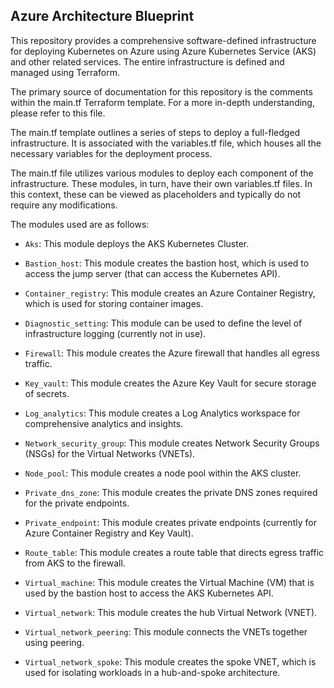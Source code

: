 ## Azure Architecture Blueprint


This repository provides a comprehensive software-defined infrastructure for deploying Kubernetes on Azure using Azure Kubernetes Service (AKS) and other related services. The entire infrastructure is defined and managed using Terraform.

The primary source of documentation for this repository is the comments within the main.tf Terraform template. For a more in-depth understanding, please refer to this file.

The main.tf template outlines a series of steps to deploy a full-fledged infrastructure. It is associated with the variables.tf file, which houses all the necessary variables for the deployment process.

The main.tf file utilizes various modules to deploy each component of the infrastructure. These modules, in turn, have their own variables.tf files. In this context, these can be viewed as placeholders and typically do not require any modifications.

The modules used are as follows:

* `Aks`: This module deploys the AKS Kubernetes Cluster.

* `Bastion_host`: This module creates the bastion host, which is used to access the jump server (that can access the Kubernetes API).

* `Container_registry`: This module creates an Azure Container Registry, which is used for storing container images.

* `Diagnostic_setting`: This module can be used to define the level of infrastructure logging (currently not in use).

* `Firewall`: This module creates the Azure firewall that handles all egress traffic.

* `Key_vault`: This module creates the Azure Key Vault for secure storage of secrets.

* `Log_analytics`: This module creates a Log Analytics workspace for comprehensive analytics and insights.

* `Network_security_group`: This module creates Network Security Groups (NSGs) for the Virtual Networks (VNETs).

* `Node_pool`: This module creates a node pool within the AKS cluster.

* `Private_dns_zone`: This module creates the private DNS zones required for the private endpoints.

* `Private_endpoint`: This module creates private endpoints (currently for Azure Container Registry and Key Vault).

* `Route_table`: This module creates a route table that directs egress traffic from AKS to the firewall.

* `Virtual_machine`: This module creates the Virtual Machine (VM) that is used by the bastion host to access the AKS Kubernetes API.

* `Virtual_network`: This module creates the hub Virtual Network (VNET).

* `Virtual_network_peering`: This module connects the VNETs together using peering.

* `Virtual_network_spoke`: This module creates the spoke VNET, which is used for isolating workloads in a hub-and-spoke architecture.